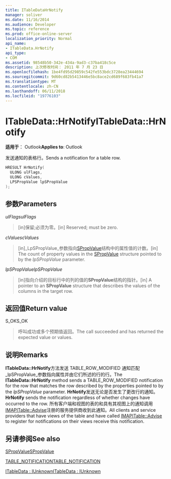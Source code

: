 ```yaml
---
title: ITableDataHrNotify
manager: soliver
ms.date: 11/16/2014
ms.audience: Developer
ms.topic: reference
ms.prod: office-online-server
localization_priority: Normal
api_name:
- ITableData.HrNotify
api_type:
- COM
ms.assetid: 98548b50-342e-434a-9ad3-c37ba418c5ce
description: 上次修改时间： 2011 年 7 月 23 日
ms.openlocfilehash: 1be4fd95d29859c542fe553bdc3728ea23444694
ms.sourcegitcommit: 9d60cd82b5413446e5bc8ace2cd689f683fb41a7
ms.translationtype: MT
ms.contentlocale: zh-CN
ms.lasthandoff: 06/11/2018
ms.locfileid: "19776103"
---
```

# <a name="itabledatahrnotify"></a><span data-ttu-id="e8022-103">ITableData::HrNotify</span><span class="sxs-lookup"><span data-stu-id="e8022-103">ITableData::HrNotify</span></span>

  
  
<span data-ttu-id="e8022-104">**适用于**： Outlook</span><span class="sxs-lookup"><span data-stu-id="e8022-104">**Applies to**: Outlook</span></span> 
  
<span data-ttu-id="e8022-105">发送通知的表格行。</span><span class="sxs-lookup"><span data-stu-id="e8022-105">Sends a notification for a table row.</span></span>
  
```cpp
HRESULT HrNotify(
  ULONG ulFlags,
  ULONG cValues,
  LPSPropValue lpSPropValue
);
```

## <a name="parameters"></a><span data-ttu-id="e8022-106">参数</span><span class="sxs-lookup"><span data-stu-id="e8022-106">Parameters</span></span>

 <span data-ttu-id="e8022-107">_ulFlags_</span><span class="sxs-lookup"><span data-stu-id="e8022-107">_ulFlags_</span></span>
  
> <span data-ttu-id="e8022-108">[in]保留;必须为零。</span><span class="sxs-lookup"><span data-stu-id="e8022-108">[in] Reserved; must be zero.</span></span>
    
 <span data-ttu-id="e8022-109">_cValues_</span><span class="sxs-lookup"><span data-stu-id="e8022-109">_cValues_</span></span>
  
> <span data-ttu-id="e8022-110">[in]_LpSPropValue_参数指向[SPropValue](spropvalue.md)结构中的属性值的计数。</span><span class="sxs-lookup"><span data-stu-id="e8022-110">[in] The count of property values in the [SPropValue](spropvalue.md) structure pointed to by the  _lpSPropValue_ parameter.</span></span> 
    
 <span data-ttu-id="e8022-111">_lpSPropValue_</span><span class="sxs-lookup"><span data-stu-id="e8022-111">_lpSPropValue_</span></span>
  
> <span data-ttu-id="e8022-112">[in]指向介绍的目标行中的列的值的**SPropValue**结构的指针。</span><span class="sxs-lookup"><span data-stu-id="e8022-112">[in] A pointer to an **SPropValue** structure that describes the values of the columns in the target row.</span></span> 
    
## <a name="return-value"></a><span data-ttu-id="e8022-113">返回值</span><span class="sxs-lookup"><span data-stu-id="e8022-113">Return value</span></span>

<span data-ttu-id="e8022-114">S_OK</span><span class="sxs-lookup"><span data-stu-id="e8022-114">S_OK</span></span> 
  
> <span data-ttu-id="e8022-115">呼叫成功或多个预期值返回。</span><span class="sxs-lookup"><span data-stu-id="e8022-115">The call succeeded and has returned the expected value or values.</span></span>
    
## <a name="remarks"></a><span data-ttu-id="e8022-116">说明</span><span class="sxs-lookup"><span data-stu-id="e8022-116">Remarks</span></span>

<span data-ttu-id="e8022-117">**ITableData::HrNotify**方法发送 TABLE_ROW_MODIFIED 通知匹配_lpSPropValue_参数指向属性并由它们所述的行的行。</span><span class="sxs-lookup"><span data-stu-id="e8022-117">The **ITableData::HrNotify** method sends a TABLE_ROW_MODIFIED notification for the row that matches the row described by the properties pointed to by the  _lpSPropValue_ parameter.</span></span> <span data-ttu-id="e8022-118">**HrNotify**发送无论是否发生了更改行的通知。</span><span class="sxs-lookup"><span data-stu-id="e8022-118">**HrNotify** sends the notification regardless of whether changes have occurred to the row.</span></span> <span data-ttu-id="e8022-119">所有客户端和视图的表的和具有其视图上的通知调用[IMAPITable::Advise](imapitable-advise.md)注册的服务提供商收到此通知。</span><span class="sxs-lookup"><span data-stu-id="e8022-119">All clients and service providers that have views of the table and have called [IMAPITable::Advise](imapitable-advise.md) to register for notifications on their views receive this notification.</span></span> 
  
## <a name="see-also"></a><span data-ttu-id="e8022-120">另请参阅</span><span class="sxs-lookup"><span data-stu-id="e8022-120">See also</span></span>



[<span data-ttu-id="e8022-121">SPropValue</span><span class="sxs-lookup"><span data-stu-id="e8022-121">SPropValue</span></span>](spropvalue.md)
  
[<span data-ttu-id="e8022-122">TABLE_NOTIFICATION</span><span class="sxs-lookup"><span data-stu-id="e8022-122">TABLE_NOTIFICATION</span></span>](table_notification.md)
  
[<span data-ttu-id="e8022-123">ITableData : IUnknown</span><span class="sxs-lookup"><span data-stu-id="e8022-123">ITableData : IUnknown</span></span>](itabledataiunknown.md)

